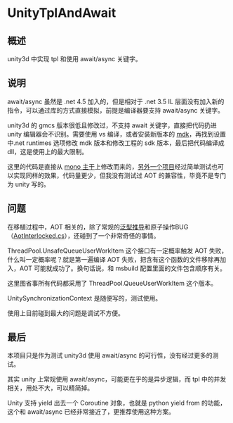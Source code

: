 # UnityTplAndAwait
## 概述
unity3d 中实现 tpl 和使用 await/async 关键字。

## 说明
await/async 虽然是 .net 4.5 加入的，但是相对于 .net 3.5 IL 层面没有加入新的指令，可以通过库的方式直接模拟，前提是编译器要支持 await/async 关键字。

unity3d 的 gmcs 版本很低且修改过，不支持 await 关键字，直接把代码扔进 unity 编辑器会不识别。需要使用 vs 编译，或者安装新版本的 [mdk](http://www.mono-project.com/download/)，再找到设置中.net runtimes 选项修改 mdk 版本和修改工程的 sdk 版本，最后把代码编译成 dll，这是使用上的最大限制。

这里的代码是直接从 [mono 主干](https://github.com/mono/mono)上修改而来的，[另外一个项目](https://github.com/OmerMor/AsyncBridge)经过简单测试也可以实现同样的效果，代码量更少，但我没有测试过 AOT 的兼容性，毕竟不是专门为 unity 写的。

## 问题
在移植过程中，AOT 相关的，除了常规的[泛型推导](http://developer.xamarin.com/guides/ios/advanced_topics/limitations/#.NET.c2.a0API.c2.a0Limitations)和原子操作BUG（[AotInterlocked.cs](https://github.com/nswutong/UnityTplAndAwait/blob/master/System.Threading/System.Threading/AotInterlocked.cs)），还碰到了一个非常奇怪的事情。

ThreadPool.UnsafeQueueUserWorkItem 这个接口有一定概率触发 AOT 失败，什么叫一定概率呢？就是第一遍编译 AOT 失败，把含有这个函数的文件移除再加入，AOT 可能就成功了。换句话说，和 msbuild 配置里面的文件包含顺序有关。

这里图省事所有代码都采用了 ThreadPool.QueueUserWorkItem 这个版本。

UnitySynchronizationContext 是随便写的，测试使用。

使用上目前碰到最大的问题是调试不方便。

## 最后
本项目只是作为测试 unity3d 使用 await/async 的可行性，没有经过更多的测试。

其实 unity 上常规使用 await/async，可能更在乎的是异步逻辑，而 tpl 中的并发相关，用处不大，可以精简掉。

Unity 支持 yield 出去一个 Coroutine 对象，也就是 python yield from 的功能，这个和 await/async 已经非常接近了，更推荐使用这种方案。
